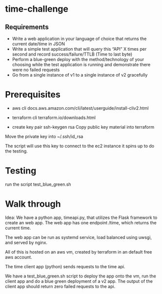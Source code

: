 # time-challenge
## Requirements
* Write a web application in your language of choice that returns the current date/time in JSON
* Write a simple test application that will query this “API” X times per second and record success/failure/TTLB (Time to last byte)
* Perform a blue-green deploy with the method/technology of your choosing while the test application is running and demonstrate there were no failed requests
* Go from a single instance of v1 to a single instance of v2 gracefully



# Prerequisites

* aws cli
docs.aws.amazon.com/cli/latest/userguide/install-cliv2.html

* terraform cli
terraform.io/downloads.html

* create key pair 
ssh-keygen rsa
Copy public key material into terraform

Move the private key into ~/.ssh/id_rsa

The script will use this key to connect to the ec2 instance it spins up to do the testing.


# Testing
run the script
test_blue_green.sh

# Walk through

Idea:
We have a python app, timeapi.py, that utilizes the Flask framework to create an web app.
The web app has one endpoint /time, which returns the current time.

The web app can be run as systemd service, load balanced using uwsgi, and served by nginx.

All of this is hosted on an aws vm, created by terraform in an default free aws account.

The time client app (python) sends requests to the time api.

We have a test_blue_green.sh script to deploy the app onto the vm, run the client app and do a blue green deployment of a v2 app. The output of the client app should return zero failed requests to the api.